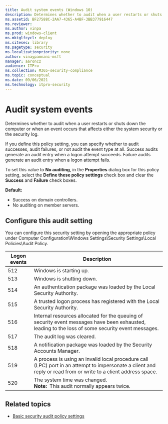 ```yaml
---
title: Audit system events (Windows 10)
description: Determines whether to audit when a user restarts or shuts down the computer or when an event occurs that affects either the system security or the security log.
ms.assetid: BF27588C-2AA7-4365-A4BF-3BB377916447
ms.reviewer: 
ms.author: vinpa
ms.prod: windows-client
ms.mktglfcycl: deploy
ms.sitesec: library
ms.pagetype: security
ms.localizationpriority: none
author: vinaypamnani-msft
manager: aaroncz
audience: ITPro
ms.collection: M365-security-compliance
ms.topic: conceptual
ms.date: 09/06/2021
ms.technology: itpro-security
---
```


# Audit system events


Determines whether to audit when a user restarts or shuts down the computer or when an event occurs that affects either the system security or the security log.

If you define this policy setting, you can specify whether to audit successes, audit failures, or not audit the event type at all. Success audits generate an audit entry when a logon attempt succeeds. Failure audits generate an audit entry when a logon attempt fails.

To set this value to **No auditing**, in the **Properties** dialog box for this policy setting, select the **Define these policy settings** check box and clear the **Success** and **Failure** check boxes.

**Default:**

-   Success on domain controllers.
-   No auditing on member servers.

## Configure this audit setting

You can configure this security setting by opening the appropriate policy under Computer Configuration\\Windows Settings\\Security Settings\\Local Policies\\Audit Policy.

| Logon events | Description |
| - | - |
| 512 | Windows is starting up. | 
| 513 | Windows is shutting down. |
| 514 | An authentication package was loaded by the Local Security Authority.| 
| 515 | A trusted logon process has registered with the Local Security Authority.| 
| 516 | Internal resources allocated for the queuing of security event messages have been exhausted, leading to the loss of some security event messages.| 
| 517 | The audit log was cleared. |
| 518 | A notification package was loaded by the Security Accounts Manager.| 
| 519 | A process is using an invalid local procedure call (LPC) port in an attempt to impersonate a client and reply or read from or write to a client address space.| 
| 520 | The system time was changed.<br>**Note:**  This audit normally appears twice.|

## Related topics

- [Basic security audit policy settings](basic-security-audit-policy-settings.md)
 
 
